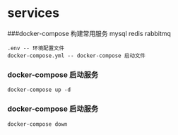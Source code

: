 # services
###docker-compose 构建常用服务 mysql redis rabbitmq
```
.env -- 环境配置文件
docker-compose.yml -- docker-compose 启动文件

```

### docker-compose 启动服务

```
docker-compose up -d
```

### docker-compose 启动服务

```
docker-compose down
```
